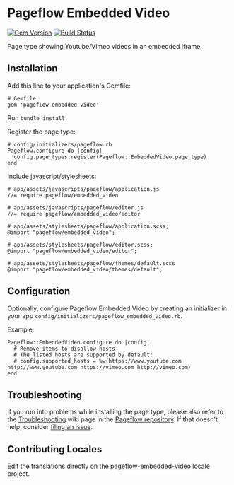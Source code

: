 # Pageflow Embedded Video

[![Gem Version](https://badge.fury.io/rb/pageflow-embedded-video.svg)](http://badge.fury.io/rb/pageflow-embedded-video)
[![Build Status](https://travis-ci.org/codevise/pageflow-embedded-video.svg?branch=master)](https://travis-ci.org/codevise/pageflow-embedded-video)

Page type showing Youtube/Vimeo videos in an embedded iframe.

## Installation

Add this line to your application's Gemfile:

    # Gemfile
    gem 'pageflow-embedded-video'

Run `bundle install`

Register the page type:

    # config/initializers/pageflow.rb
    Pageflow.configure do |config|
      config.page_types.register(Pageflow::EmbeddedVideo.page_type)
    end

Include javascript/stylesheets:

    # app/assets/javascripts/pageflow/application.js
    //= require pageflow/embedded_video

    # app/assets/javascripts/pageflow/editor.js
    //= require pageflow/embedded_video/editor

    # app/assets/stylesheets/pageflow/application.scss;
    @import "pageflow/embedded_video";

    # app/assets/stylesheets/pageflow/editor.scss;
    @import "pageflow/embedded_video/editor";

    # app/assets/stylesheets/pageflow/themes/default.scss
    @import "pageflow/embedded_video/themes/default";

## Configuration

Optionally, configure Pageflow Embedded Video by creating an initializer in your app
`config/initializers/pageflow_embedded_video.rb`.

Example:

    Pageflow::EmbeddedVideo.configure do |config|
      # Remove items to disallow hosts
      # The listed hosts are supported by default:
      # config.supported_hosts = %w(https://www.youtube.com http://www.youtube.com https://vimeo.com http://vimeo.com)
    end

## Troubleshooting

If you run into problems while installing the page type, please also refer to the
[Troubleshooting](https://github.com/codevise/pageflow/wiki/Troubleshooting) wiki
page in the [Pageflow  repository](https://github.com/codevise/pageflow). If that
doesn't help, consider
[filing an issue](https://github.com/codevise/pageflow-embedded-video/issues).

## Contributing Locales

Edit the translations directly on the
[pageflow-embedded-video](http://www.localeapp.com/projects/public?search=tf/pageflow-embedded-video)
locale project.

